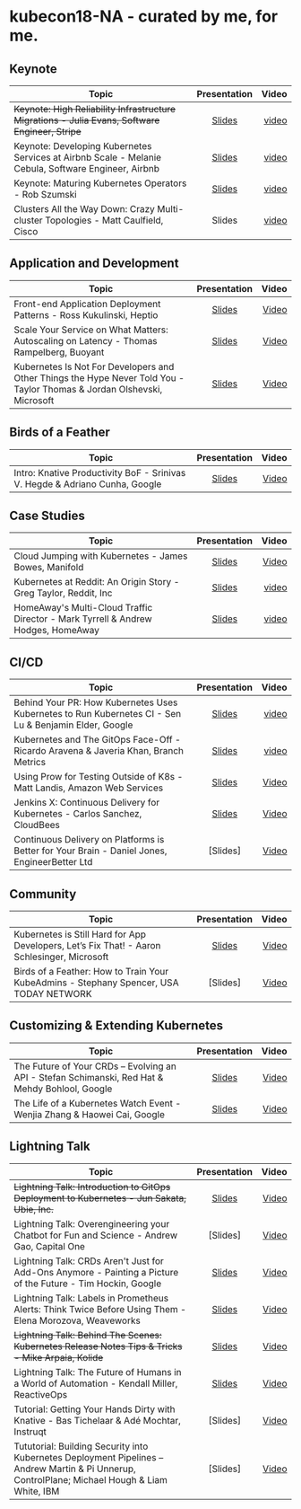 # kubecon18-NA - curated by me, for me.
## Keynote

| Topic        | Presentation          | Video  |
| ------------- |:-------------:| -----:|
|~~Keynote: High Reliability Infrastructure Migrations - Julia Evans, Software Engineer, Stripe~~| [Slides](https://schd.ws/hosted_files/kccna18/46/julia%20evans%20talk.pdf) | [video](https://youtube.com/watch?v=obB2IvCv-K0)|
| Keynote: Developing Kubernetes Services at Airbnb Scale - Melanie Cebula, Software Engineer, Airbnb | [Slides](https://schd.ws/hosted_files/kccna18/1f/kubecon%202018.pdf) | [video](https://youtube.com/watch?v=ytu3aUCwlSg) |
| Keynote: Maturing Kubernetes Operators - Rob Szumski | [Slides](https://schd.ws/hosted_files/kccna18/16/Talk_%20KubeCon%20Operators%202018.pdf) | [video](https://youtube.com/watch?v=kld1Fi8RrRQ)|
| Clusters All the Way Down: Crazy Multi-cluster Topologies - Matt Caulfield, Cisco | Slides | [video](https://youtube.com/watch?v=-gPnYTI70FE)|

## Application and Development

| Topic        | Presentation          | Video  |
| ------------- |:-------------:| -----:|
| Front-end Application Deployment Patterns - Ross Kukulinski, Heptio | [Slides](https://schd.ws/hosted_files/kccna18/d6/KubeCon%20Front-end%20Application%20Deployment%20Patterns%20-%20v2.pdf) | [Video](https://www.youtube.com/watch?v=Iih80xqpHcM) |
| Scale Your Service on What Matters: Autoscaling on Latency - Thomas Rampelberg, Buoyant | [Slides](https://schd.ws/hosted_files/kccna18/8a/slides.pdf) | [Video](https://youtube.com/watch?v=gSiGFH4ZnS8) |
| Kubernetes Is Not For Developers and Other Things the Hype Never Told You - Taylor Thomas & Jordan Olshevski, Microsoft | [Slides](https://schd.ws/hosted_files/kccna18/a5/k8s_not_for_devs.pdf) | [Video](https://www.youtube.com/watch?v=kgxOF3lTkmw) 

## Birds of a Feather

| Topic        | Presentation          | Video  |
| ------------- |:-------------:| -----:|
| Intro: Knative Productivity BoF - Srinivas V. Hegde & Adriano Cunha, Google | [Slides](https://schd.ws/hosted_files/kccna18/65/Intro%20Knative%20Productivity.pdf) | [Video](https://youtube.com/watch?v=TqcOFjdF144) |

## Case Studies

| Topic        | Presentation          | Video  |
| ------------- |:-------------:| -----:|
| Cloud Jumping with Kubernetes - James Bowes, Manifold | [Slides](https://schd.ws/hosted_files/kccna18/f3/Cloud%20Jumping%20With%20Kubernetes.pdf) | [Video](https://youtube.com/watch?v=s5vVHK6qpxE) |
| Kubernetes at Reddit: An Origin Story - Greg Taylor, Reddit, Inc | [Slides](https://schd.ws/hosted_files/kccna18/e6/Kubernetes%20at%20Reddit_%20An%20Origin%20Story%20-%20KubeCon%202018.pdf) | [video](https://youtube.com/watch?v=z7TIzCAEo0M)|
|HomeAway's Multi-Cloud Traffic Director - Mark Tyrrell & Andrew Hodges, HomeAway| [Slides](https://schd.ws/hosted_files/kccna18/82/Multicloud%20Traffic%20Director%20v0.2.pdf) | [video](https://youtube.com/watch?v=q_mwPTGKA4s) |

## CI/CD

| Topic        | Presentation          | Video  |
| ------------- |:-------------:| -----:|
| Behind Your PR: How Kubernetes Uses Kubernetes to Run Kubernetes CI - Sen Lu & Benjamin Elder, Google | [Slides](https://schd.ws/hosted_files/kccna18/3e/KubeCon%20Seattle%20Talk.pdf) | [video](https://www.youtube.com/watch?v=pz0lpl6h-Gc) |
|Kubernetes and The GitOps Face-Off - Ricardo Aravena & Javeria Khan, Branch Metrics| [Slides](https://schd.ws/hosted_files/kccna18/74/KubeCon-2018.pdf) | [video](https://youtube.com/watch?v=9qGqx_jdxQg)|
| Using Prow for Testing Outside of K8s - Matt Landis, Amazon Web Services | [Slides](https://schd.ws/hosted_files/kccna18/92/KubeCon_2018_Prow.pdf) | [Video](https://youtube.com/watch?v=DBrkSC6nS8A) |
| Jenkins X: Continuous Delivery for Kubernetes - Carlos Sanchez, CloudBees | [Slides](https://schd.ws/hosted_files/kccna18/ea/Jenkins%20X_%20Continuous%20Delivery%20for%20Kubernetes.pdf) | [Video](https://youtube.com/watch?v=IDEa8seAzVc) |
| Continuous Delivery on Platforms is Better for Your Brain - Daniel Jones, EngineerBetter Ltd | [Slides] | [Video](https://youtube.com/watch?v=TBrusQSxZWw) |


## Community

| Topic        | Presentation          | Video  |
| ------------- |:-------------:| -----:|
| Kubernetes is Still Hard for App Developers, Let’s Fix That! - Aaron Schlesinger, Microsoft | [Slides](https://schd.ws/hosted_files/kccna18/02/Slides.pdf) | [Video](https://youtube.com/watch?v=YKNisFkO2Ww) |
| Birds of a Feather: How to Train Your KubeAdmins - Stephany Spencer, USA TODAY NETWORK | [Slides] | [Video](https://youtube.com/watch?v=C0c6YQCgjIo) |  

## Customizing & Extending Kubernetes

| Topic        | Presentation          | Video  |
| ------------- |:-------------:| -----:|
| The Future of Your CRDs – Evolving an API - Stefan Schimanski, Red Hat & Mehdy Bohlool, Google | [Slides](https://schd.ws/hosted_files/kccna18/ca/The%20Future%20of%20your%20CRDs_%20Evolving%20an%20API.pdf) | [Video](https://youtube.com/watch?v=HsYtMvvzDyI) |
| The Life of a Kubernetes Watch Event - Wenjia Zhang & Haowei Cai, Google | [Slides](https://schd.ws/hosted_files/kccna18/63/KubeCon%20NA%20%2718_%20Life%20of%20a%20Kubernetes%20Watch%20Event.pdf) | [Video](https://www.youtube.com/watch?v=PLSDvFjR9HY) |

## Lightning Talk

| Topic        | Presentation          | Video  |
| ------------- |:-------------:| -----:|
| ~~Lightning Talk: Introduction to GitOps Deployment to Kubernetes - Jun Sakata, Ubie, Inc.~~ | [Slides](https://schd.ws/hosted_files/kccna18/0d/Introduction%20to%20GitOps%20Deployment%20to%20Kubernetes%20by%20%40sakajunquality.%2010%20November%202018.pdf) | [Video](https://youtube.com/watch?v=RbMX_PKew5U) | 
| Lightning Talk: Overengineering your Chatbot for Fun and Science - Andrew Gao, Capital One | [Slides] | [Video](https://youtube.com/watch?v=L4qxuz6bCrk) |
| Lightning Talk: CRDs Aren't Just for Add-Ons Anymore - Painting a Picture of the Future - Tim Hockin, Google | [Slides](https://schd.ws/hosted_files/kccna18/6e/CRDs%20Aren%27t%20Just%20for%20Addons.pdf) | [Video](https://youtube.com/watch?v=ji0FWzFwNhA) |
| Lightning Talk: Labels in Prometheus Alerts: Think Twice Before Using Them - Elena Morozova, Weaveworks | [Slides](https://schd.ws/hosted_files/kccna18/e7/Labels%20in%20Prometheus%20Alerts_Elena%20Morozova.pdf) | [Video](https://youtube.com/watch?v=F7zNv6qhYO4) |
| ~~Lightning Talk: Behind The Scenes: Kubernetes Release Notes Tips & Tricks - Mike Arpaia, Kolide~~ | [Slides](https://schd.ws/hosted_files/kccna18/b4/Kubernetes%20Release%20Notes%20Tips%20and%20Tricks.pdf) | [Video](https://youtube.com/watch?v=n62oPohOyYs) |
| Lightning Talk: The Future of Humans in a World of Automation - Kendall Miller, ReactiveOps | [Slides](https://schd.ws/hosted_files/kccna18/cf/Future%20of%20Humans%20in%20a%20world%20of%20automation.pdf) | [Video](https://youtube.com/watch?v=JdqFy7ykPuQ) |
| Tutorial: Getting Your Hands Dirty with Knative - Bas Tichelaar & Adé Mochtar, Instruqt | [Slides] | [Video](https://youtube.com/watch?v=Xi9oYTR710E) |
| Tututorial: Building Security into Kubernetes Deployment Pipelines – Andrew Martin & Pi Unnerup, ControlPlane; Michael Hough & Liam White, IBM | [Slides] | [Video](https://youtube.com/watch?v=flC9jDFks8k) | 
